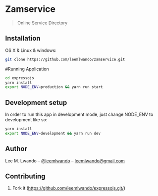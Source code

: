 # Zamservice
> Online Service Directory



## Installation

OS X & Linux & windows:

```sh
git clone https://github.com/leemlwando/zamservice.git
```

#Running Application

```sh
cd expressojs
yarn install
export NODE_ENV=production && yarn run start
```


## Development setup

In order to run this app in development mode, just change NODE_ENV to development like so:

```sh
yarn install
export NODE_ENV=development && yarn run dev

```

## Author

Lee M. Lwando – [@leemlwando](https://twitter.com/leemlwando) – leemlwando@gmail.com


## Contributing

1. Fork it (<https://github.com/leemlwando/expressojs.git/>)



